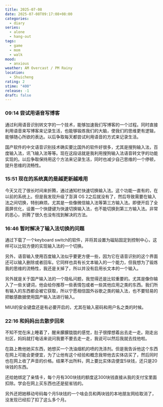 ```yaml
---
title: 2025-07-08
date: 2025-07-08T09:17:08+08:00
categories:
  - diary
series:
  - alone
  - hang-out
tags:
  - game
  - mom
  - walk
mood:
  - anxious
weather: AM Overcast / PM Rainy
location:
  - Shuicheng
rating: 2
stime: "400"
release: -1
draft: false
---
```


### 09:14 尝试用语音写博客

通过利用语音识别转文字的一个技术，能够加速我们写博客的一个过程。同时直接利用语音来写博客来记录生活，也能够锻炼我们的大脑，使我们的思维更有逻辑，能够随心所欲的表达。以后争取每天都尝试利用语音的方式来记录生活。

国产软件的中文语音识别技术确实要比国外的软件好很多，尤其是搜狗输入法，百度输入法，讯飞输入法等等。现在这段话就是我利用搜狗输入法语音转文字的功能实现的。以后争取保持用这个方法来记录生活，同时也减少自己思维的一个停顿，提升思维的流畅性。
### 15:51 现在的系统真的是越更新越难用

今天又花了很长时间来折腾，通过通知栏快速切换输入法。这个功能一直有的，在以前的系统上。但是我发现升级了澎湃 OS 2之后就没有了，然后导致需要在输入法之间切换，特别麻烦。尤其是一些像微信输入法等第三方输入法。即便开启了全面屏优化，设置一个快捷键为快速切换输入法，也不能切换到第三方输入法。非常的恶心，折腾了很久也没有找到解决的方法。

### 16:46 暂时解决了输入法切换的问题

通过下载了一个keyboard switch的软件，并将其设置为磁贴固定到控制中心，这样可以比较方便的实现输入法的一个切换。

另外，语音输入使用百度输入法似乎要更方便一些，因为它在语音识别的这个界面还可以输入删除或者回车。它同样也具有长文本输入的一个能力，但我想为了锻炼我的思维的流畅性，我还是关掉了，所以并没有启用长文本的一个输入。

另外就是关于国产输入法的一个隐私问题，我觉得还是比较重要的。尤其是像你输入了一些关键词，他会给你推荐一些表情包或者一些其他应用之类的东西。我们所有输入的东西都会被它获取，所以宁愿相信国外谷歌之类的输入法，也不要轻易的把敏感数据使用国产输入法进行输入。

MIUI的安全键盘还是有必要开启的，尤其在输入密码和用户名之类的时候。


### 22:16 和妈妈出去散步回来

不知不觉在床上睡着了，醒来朦朦胧胧的感觉，肚子很撑想着出去走一走。刚走出社区，妈妈就打电话来说问我要不要去走一走，我说可以然后我就去找他啦。

在路上教他她买东西，她想买一个洗油烟机的喷的洗涤剂。但是我告诉他这个东西在网上可能会更便宜，为了让他有这个经验和概念我带他去实体店买了，然后同时也在网上收了声音的价格。结果不出所料，网上要比实体店便宜5块钱，还只是20块钱的东西。

还给她绑定了亲情卡，每个月有300块钱的额度这300块钱直接从我的支付宝里面扣除。学会在网上买东西也还是挺省钱的。

另外还把她移动号码每个月5块钱的一个啥会员和两块钱的本地朋友网给取消了，没发现已经扣了扣了这么多个月。
